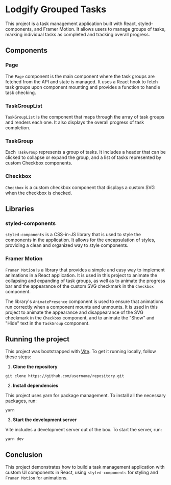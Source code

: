 # Lodgify Grouped Tasks

This project is a task management application built with React, styled-components, and Framer Motion. It allows users to manage groups of tasks, marking individual tasks as completed and tracking overall progress.

## Components

### Page

The `Page` component is the main component where the task groups are fetched from the API and state is managed. It uses a React hook to fetch task groups upon component mounting and provides a function to handle task checking.

### TaskGroupList

`TaskGroupList` is the component that maps through the array of task groups and renders each one. It also displays the overall progress of task completion.

### TaskGroup

Each `TaskGroup` represents a group of tasks. It includes a header that can be clicked to collapse or expand the group, and a list of tasks represented by custom Checkbox components.

### Checkbox

`Checkbox` is a custom checkbox component that displays a custom SVG when the checkbox is checked.

## Libraries

### styled-components

`styled-components` is a CSS-in-JS library that is used to style the components in the application. It allows for the encapsulation of styles, providing a clean and organized way to style components.

### Framer Motion

`Framer Motion` is a library that provides a simple and easy way to implement animations in a React application. It is used in this project to animate the collapsing and expanding of task groups, as well as to animate the progress bar and the appearance of the custom SVG checkmark in the `Checkbox` component.

The library's `AnimatePresence` component is used to ensure that animations run correctly when a component mounts and unmounts. It is used in this project to animate the appearance and disappearance of the SVG checkmark in the `Checkbox` component, and to animate the "Show" and "Hide" text in the `TaskGroup` component.

## Running the project

This project was bootstrapped with [Vite](https://vitejs.dev/). To get it running locally, follow these steps:

1. **Clone the repository**

```shell
git clone https://github.com/username/repository.git
```

2. **Install dependencies**

This project uses yarn for package management. To install all the necessary packages, run:

```shell
yarn
```

3. **Start the development server**

Vite includes a development server out of the box. To start the server, run:

```shell
yarn dev
```

## Conclusion

This project demonstrates how to build a task management application with custom UI components in React, using `styled-components` for styling and `Framer Motion` for animations.
